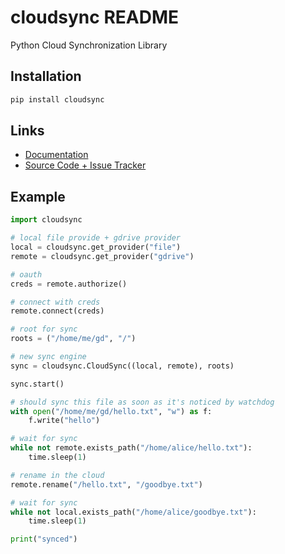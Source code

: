 <!--
[![Build Status](https://travis-ci.com/AtakamaLLC/cloudsync.svg?branch=master&token=WD7aozR2wQ3ePGe1QpA8)](https://travis-ci.com/AtakamaLLC/cloudsync)
[![Code Coverage](https://codecov.io/gh/AtakamaLLC/cloudsync/branch/master/graph/badge.svg?token=ebhElkq1eO)](https://codecov.io/gh/AtakamaLLC/cloudsync)
-->

# cloudsync README

Python Cloud Synchronization Library

## Installation

```bash
pip install cloudsync
```

## Links

  * [Documentation](https://atakama-llc-cloudsync.readthedocs-hosted.com/en/latest/)
  * [Source Code + Issue Tracker](https://github.com/AtakamaLLC/cloudsync)

## Example

```python
import cloudsync

# local file provide + gdrive provider
local = cloudsync.get_provider("file")
remote = cloudsync.get_provider("gdrive")

# oauth
creds = remote.authorize()

# connect with creds
remote.connect(creds)

# root for sync
roots = ("/home/me/gd", "/")

# new sync engine
sync = cloudsync.CloudSync((local, remote), roots)

sync.start()

# should sync this file as soon as it's noticed by watchdog
with open("/home/me/gd/hello.txt", "w") as f:
    f.write("hello")

# wait for sync
while not remote.exists_path("/home/alice/hello.txt"):
    time.sleep(1)

# rename in the cloud
remote.rename("/hello.txt", "/goodbye.txt")

# wait for sync
while not local.exists_path("/home/alice/goodbye.txt"):
    time.sleep(1)

print("synced")
```
